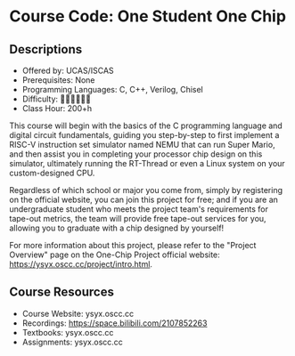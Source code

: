 # Course Code: One Student One Chip

## Descriptions

- Offered by: UCAS/ISCAS
- Prerequisites: None
- Programming Languages: C, C++, Verilog, Chisel
- Difficulty: 🌟🌟🌟🌟🌟🌟
- Class Hour: 200+h

<!-- 
        Introduce the course in a paragraph or two, including but not limited to:
        (1) The technical knowledge covered in lectures
        (2) Its differences and features compared to similar courses
        (3) Your personal experiences and feelings after studying this course
        (4) Caveats about studying this course on your own (pitfalls, difficulty warnings, etc.)
        (5) ... ...
-->

This course will begin with the basics of the C programming language and digital circuit fundamentals, guiding you step-by-step to first implement a RISC-V instruction set simulator named NEMU that can run Super Mario, and then assist you in completing your processor chip design on this simulator, ultimately running the RT-Thread or even a Linux system on your custom-designed CPU.

Regardless of which school or major you come from, simply by registering on the official website, you can join this project for free; and if you are an undergraduate student who meets the project team's requirements for tape-out metrics, the team will provide free tape-out services for you, allowing you to graduate with a chip designed by yourself!

For more information about this project, please refer to the "Project Overview" page on the One-Chip Project official website: https://ysyx.oscc.cc/project/intro.html.

## Course Resources

- Course Website: ysyx.oscc.cc
- Recordings: https://space.bilibili.com/2107852263
- Textbooks: ysyx.oscc.cc
- Assignments: ysyx.oscc.cc


